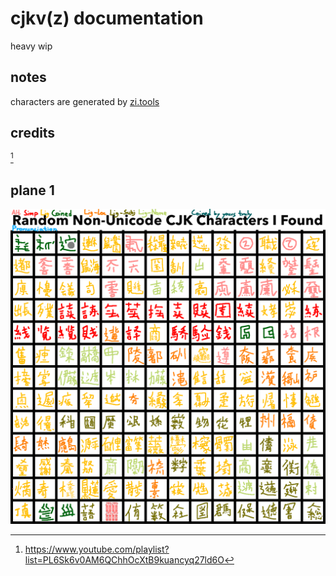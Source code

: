 # cjkv(z) documentation

heavy wip

## notes

characters are generated by [zi.tools](https://zi.tools/?secondary=ids)

## credits
[^1]

## plane 1
![](plane1.png)

[^1]: <https://www.youtube.com/playlist?list=PL6Sk6v0AM6QChhOcXtB9kuancyq27ld6O>
